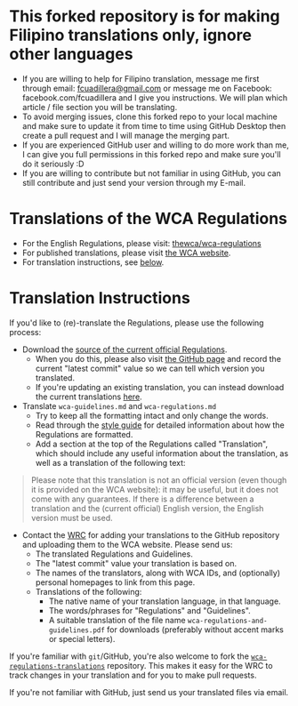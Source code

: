 # This forked repository is for making Filipino translations only, ignore other languages

- If you are willing to help for Filipino translation, message me first through email: fcuadillera@gmail.com or message me on Facebook: facebook.com/fcuadillera and I give you instructions. We will plan which article / file section you will be translating.
- To avoid merging issues, clone this forked repo to your local machine and make sure to update it from time to time using GitHub Desktop then create a pull request and I will manage the merging part.
- If you are experienced GitHub user and willing to do more work than me, I can give you full permissions in this forked repo and make sure you'll do it seriously :D
- If you are willing to contribute but not familiar in using GitHub, you can still contribute and just send your version through my E-mail.

# Translations of the WCA Regulations

- For the English Regulations, please visit: [thewca/wca-regulations](https://github.com/thewca/wca-regulations)
- For published translations, please visit [the WCA website](https://www.worldcubeassociation.org/regulations/translations/).
- For translation instructions, see [below](#translation-instructions).


# Translation Instructions

If you'd like to (re)-translate the Regulations, please use the following process:

- Download the [source of the current official Regulations](https://github.com/thewca/wca-regulations/archive/official.zip).
    - When you do this, please also visit [the GitHub page](https://github.com/thewca/wca-regulations) and record the current "latest commit" value so we can tell which version you translated.
    - If you're updating an existing translation, you can instead download the current translations [here](https://github.com/thewca/wca-regulations-translations/archive/master.zip/).
- Translate `wca-guidelines.md` and `wca-regulations.md`
   - Try to keep all the formatting intact and only change the words.
    - Read through the [style guide](https://github.com/thewca/wca-regulations/blob/official/style-guide.md) for detailed information about how the Regulations are formatted.
    - Add a section at the top of the Regulations called "Translation", which should include any useful information about the translation, as well as a translation of the following text:

> Please note that this translation is not an official version (even though it is provided on the WCA website): it may be useful, but it does not come with any guarantees. If there is a difference between a translation and the (current official) English version, the English version must be used.

 - Contact the [WRC](https://www.worldcubeassociation.org/contact) for adding your translations to the GitHub repository and uploading them to the WCA website. Please send us:
    - The translated Regulations and Guidelines.
    - The "latest commit" value your translation is based on.
    - The names of the translators, along with WCA IDs, and (optionally) personal homepages to link from this page.
    - Translations of the following:
        - The native name of your translation language, in that language.
        - The words/phrases for "Regulations" and "Guidelines".
        - A suitable translation of the file name `wca-regulations-and-guidelines.pdf` for downloads (preferably without accent marks or special letters).

If you're familiar with `git`/GitHub, you're also welcome to fork the [`wca-regulations-translations`](https://github.com/thewca/wca-regulations-translations) repository. This makes it easy for the WRC to track changes in your translation and for you to make pull requests.

If you're not familiar with GitHub, just send us your translated files via email.
